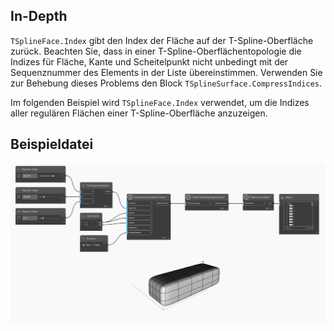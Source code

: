 ## In-Depth
`TSplineFace.Index` gibt den Index der Fläche auf der T-Spline-Oberfläche zurück. Beachten Sie, dass in einer T-Spline-Oberflächentopologie die Indizes für Fläche, Kante und Scheitelpunkt nicht unbedingt mit der Sequenznummer des Elements in der Liste übereinstimmen. Verwenden Sie zur Behebung dieses Problems den Block `TSplineSurface.CompressIndices`.

Im folgenden Beispiel wird `TSplineFace.Index` verwendet, um die Indizes aller regulären Flächen einer T-Spline-Oberfläche anzuzeigen.

## Beispieldatei

![Example](./Autodesk.DesignScript.Geometry.TSpline.TSplineFace.Index_img.jpg)
